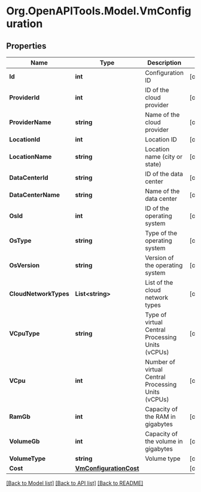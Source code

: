 # Org.OpenAPITools.Model.VmConfiguration

## Properties

Name | Type | Description | Notes
------------ | ------------- | ------------- | -------------
**Id** | **int** | Configuration ID | [optional] 
**ProviderId** | **int** | ID of the cloud provider | [optional] 
**ProviderName** | **string** | Name of the cloud provider | [optional] 
**LocationId** | **int** | Location ID | [optional] 
**LocationName** | **string** | Location name (city or state) | [optional] 
**DataCenterId** | **string** | ID of the data center | [optional] 
**DataCenterName** | **string** | Name of the data center | [optional] 
**OsId** | **int** | ID of the operating system | [optional] 
**OsType** | **string** | Type of the operating system | [optional] 
**OsVersion** | **string** | Version of the operating system | [optional] 
**CloudNetworkTypes** | **List&lt;string&gt;** | List of the cloud network types | [optional] 
**VCpuType** | **string** | Type of virtual Central Processing Units (vCPUs) | [optional] 
**VCpu** | **int** | Number of virtual Central Processing Units (vCPUs) | [optional] 
**RamGb** | **int** | Capacity of the RAM in gigabytes | [optional] 
**VolumeGb** | **int** | Capacity of the volume in gigabytes | [optional] 
**VolumeType** | **string** | Volume type | [optional] 
**Cost** | [**VmConfigurationCost**](VmConfigurationCost.md) |  | [optional] 

[[Back to Model list]](../README.md#documentation-for-models) [[Back to API list]](../README.md#documentation-for-api-endpoints) [[Back to README]](../README.md)

